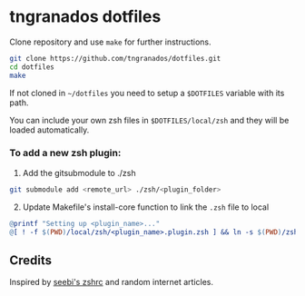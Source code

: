 # tngranados dotfiles

Clone repository and use `make` for further instructions.

```zsh
git clone https://github.com/tngranados/dotfiles.git
cd dotfiles
make
```

If not cloned in `~/dotfiles` you need to setup a `$DOTFILES` variable with its path.

You can include your own zsh files in `$DOTFILES/local/zsh` and they will be loaded automatically.

### To add a new zsh plugin:
1. Add the gitsubmodule to ./zsh
```zsh
git submodule add <remote_url> ./zsh/<plugin_folder>
```
2. Update Makefile's install-core function to link the `.zsh` file to local
```makefile
@printf "Setting up <plugin_name>..."
@[ ! -f $(PWD)/local/zsh/<plugin_name>.plugin.zsh ] && ln -s $(PWD)/zsh/<plugin_folder/<plugin_name>.plugin.zsh $(PWD)/local/zsh/<plugin_name>.plugin.zsh && printf "done\n" || printf "already done\n"
```

## Credits

Inspired by [seebi's zshrc](https://github.com/seebi/zshrc) and random internet articles.
